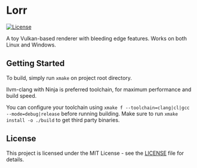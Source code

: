 # Lorr

[![License](https://img.shields.io/badge/license-MIT-blue.svg)](LICENSE)

A toy Vulkan-based renderer with bleeding edge features. Works on both Linux and Windows.

## Getting Started
To build, simply run `xmake` on project root directory.

llvm-clang with Ninja is preferred toolchain, for maximum performance and build speed.

You can configure your toolchain using `xmake f --toolchain=clang|cl|gcc --mode=debug|release` before running building.
Make sure to run `xmake install -o ./build` to get third party binaries.

## License

This project is licensed under the MIT License - see the [LICENSE](LICENSE) file for details.
